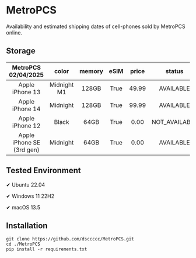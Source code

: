 # MetroPCS
Availability and estimated shipping dates of cell-phones sold by MetroPCS online.
## Storage
|MetroPCS 02/04/2025|color|memory|eSIM|price|status|shipping from|shipping to|
|:--:|:--:|:--:|:--:|:--:|:--:|:--:|:--:|
|Apple iPhone 13|Midnight M1|128GB|True|49.99|AVAILABLE|02/04/2025|02/07/2025|
|Apple iPhone 14|Midnight|128GB|True|99.99|AVAILABLE|02/04/2025|02/07/2025|
|Apple iPhone 12|Black|64GB|True|0.00|NOT_AVAILABLE|02/11/2025|02/17/2025|
|Apple iPhone SE (3rd gen)|Midnight|64GB|True|0.00|AVAILABLE|02/04/2025|02/07/2025|

## Tested Environment
✔ Ubuntu 22.04

✔ Windows 11 22H2

✔ macOS 13.5
## Installation
```
git clone https://github.com/dsccccc/MetroPCS.git
cd ./MetroPCS
pip install -r requirements.txt
```
